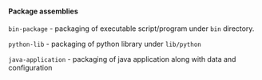 #### Package assemblies

`bin-package` - packaging of executable script/program under `bin` directory.

`python-lib` - packaging of python library under `lib/python`

`java-application` - packaging of java application along with data and configuration